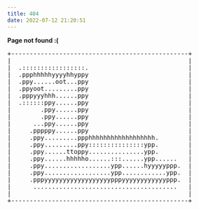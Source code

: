 ```yaml
---
title: 404
date: 2022-07-12 21:20:51
---
```


<p><strong>Page not found :(</strong></p>
<pre>
+------------------------------------------------+
|                                                |
|  .:::::::::::::::::.                           |
|  .ppphhhhhyyyyhhyppy                           |
|  .ppy......oot...ppy                           |
|  .ppyoot.........ppy                           |
|  .pppyyyhhh......ppy                           |
|  .::::::ppy......ppy                           |
|        .ppy......ppy                           |
|        .ppy......ppy                           |
|      ...ppy......ppy                           |
|     .pppppy......ppy                           |
|     .ppy.........ppphhhhhhhhhhhhhhhhhh.        |
|     .ppy.........ppy:::::::::::::::ypp.        |
|     .ppy......ttoppy...............ypp.        |
|     .ppy......hhhhho......:::......ypp......   |
|     .ppy..................ypp......hyyyyyppp.  |
|     .ppy..................ypp............ypp.  |
|     .pppyyyyyyyyyyyyyyyyyypppyyyyyyyyyyyyppp.  |
|      .......................................   |
|                                                |
+------------------------------------------------+
</pre>